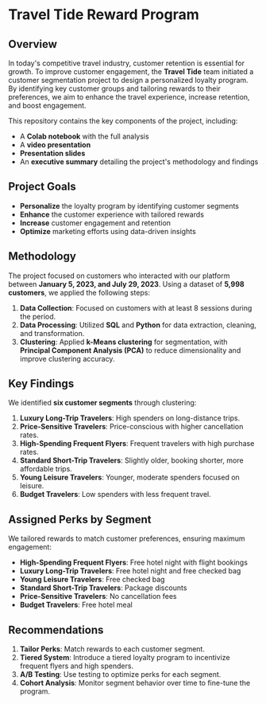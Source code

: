 # Travel Tide Reward Program

## Overview

In today's competitive travel industry, customer retention is essential for growth. To improve customer engagement, the **Travel Tide** team initiated a customer segmentation project to design a personalized loyalty program. By identifying key customer groups and tailoring rewards to their preferences, we aim to enhance the travel experience, increase retention, and boost engagement.

This repository contains the key components of the project, including:
- A **Colab notebook** with the full analysis
- A **video presentation**
- **Presentation slides**
- An **executive summary** detailing the project's methodology and findings

## Project Goals

- **Personalize** the loyalty program by identifying customer segments
- **Enhance** the customer experience with tailored rewards
- **Increase** customer engagement and retention
- **Optimize** marketing efforts using data-driven insights

## Methodology

The project focused on customers who interacted with our platform between **January 5, 2023, and July 29, 2023**. Using a dataset of **5,998 customers**, we applied the following steps:

1. **Data Collection**: Focused on customers with at least 8 sessions during the period.
2. **Data Processing**: Utilized **SQL** and **Python** for data extraction, cleaning, and transformation.
3. **Clustering**: Applied **k-Means clustering** for segmentation, with **Principal Component Analysis (PCA)** to reduce dimensionality and improve clustering accuracy.

## Key Findings

We identified **six customer segments** through clustering:

1. **Luxury Long-Trip Travelers**: High spenders on long-distance trips.
2. **Price-Sensitive Travelers**: Price-conscious with higher cancellation rates.
3. **High-Spending Frequent Flyers**: Frequent travelers with high purchase rates.
4. **Standard Short-Trip Travelers**: Slightly older, booking shorter, more affordable trips.
5. **Young Leisure Travelers**: Younger, moderate spenders focused on leisure.
6. **Budget Travelers**: Low spenders with less frequent travel.

## Assigned Perks by Segment

We tailored rewards to match customer preferences, ensuring maximum engagement:

- **High-Spending Frequent Flyers**: Free hotel night with flight bookings
- **Luxury Long-Trip Travelers**: Free hotel night and free checked bag
- **Young Leisure Travelers**: Free checked bag
- **Standard Short-Trip Travelers**: Package discounts
- **Price-Sensitive Travelers**: No cancellation fees
- **Budget Travelers**: Free hotel meal

## Recommendations

1. **Tailor Perks**: Match rewards to each customer segment.
2. **Tiered System**: Introduce a tiered loyalty program to incentivize frequent flyers and high spenders.
3. **A/B Testing**: Use testing to optimize perks for each segment.
4. **Cohort Analysis**: Monitor segment behavior over time to fine-tune the program.


